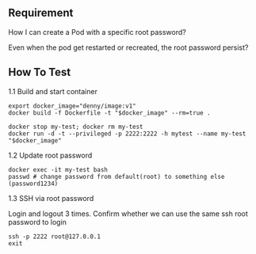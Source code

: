 ## Requirement

How I can create a Pod with a specific root password?

Even when the pod get restarted or recreated, the root password persist?

## How To Test
1.1 Build and start container
```
export docker_image="denny/image:v1"
docker build -f Dockerfile -t "$docker_image" --rm=true .

docker stop my-test; docker rm my-test
docker run -d -t --privileged -p 2222:2222 -h mytest --name my-test "$docker_image"
```

1.2 Update root password
```
docker exec -it my-test bash
passwd # change password from default(root) to something else (password1234)
```

1.3 SSH via root password

Login and logout 3 times. Confirm whether we can use the same ssh root password to login
```
ssh -p 2222 root@127.0.0.1
exit
```
